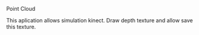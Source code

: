 Point Cloud

This aplication allows simulation kinect.
Draw depth texture and allow save this texture.